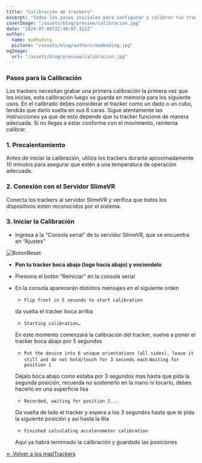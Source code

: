 ```yaml
---
title: "Calibración de trackers"
excerpt: "Todos los pasos iniciales para configurar y calibrar tus trackers de manera adecuada."
coverImage: "/assets/blog/preview/calibracion.jpg"
date: "2024-07-06T22:40:07.322Z"
author:
  name: madKoding
  picture: "/assets/blog/authors/madkoding.jpg"
ogImage:
  url: "/assets/blog/preview/calibracion.jpg"
---
```

### Pasos para la Calibración

Los trackers necesitan grabar una primera calibración la primera vez que los inicias, esta calibración luego se guarda en memoria para los siguiente usos. En el calibrado debes considerar el tracker como un dado o un cubo, tendrás que darlo vuelta en sus 6 caras. Sigue atentamente las instrucciones ya que de esto depende que tu tracker funcione de manera adecuada. Si no llegas a estar conforme con el movimiento, reintenta calibrar. 

### 1. Precalentamiento

Antes de iniciar la calibración, utiliza los trackers durante aproximadamente 10 minutos para asegurar que estén a una temperatura de operación adecuada.

### 2. Conexión con el Servidor SlimeVR

Conecta los trackers al servidor SlimeVR y verifica que todos los dispositivos estén reconocidos por el sistema.

### 3. Iniciar la Calibración

- Ingresa a la “Consola serial” de tu servidor SlimeVR, que se encuentra en “Ajustes”

![BotonReset](/assets/blog/calibracion/reset.png)

- **Pon tu tracker boca abajo (logo hacia abajo) y enciendelo**
- Presiona el botón “Reiniciar” en la consola serial
- En la consola aparecerán distintos mensajes en el siguiente orden
    
    - `Flip front in 5 seconds to start calibration`

    da vuelta el tracker boca arriba
    
    - `Starting calibration…`

    En este momento comenzará la calibración del tracker, vuelve a poner el tracker boca abajo por 5 segundos
    
    - `Put the device into 6 unique orientations (all sides), leave it still and do not hold/touch for 3 seconds each`
    `Waiting for position 1`

    Déjalo boca abajo como estaba  por 3 segundos mas hasta que pida la segunda posición, recuerda no sostenerlo en la mano ni tocarlo, debes hacerlo en una superficie lisa
        
    - `Recorded, waiting for position 2...` 

    Da vuelta de lado el tracker y espera a los 3 segundos hasta que te pida la siguiente posición y así hasta la 6ta
    
    - `Finished calculating accelerometer calibration` 
    
    Aquí ya habrá terminado la calibración y guardado las posiciones

[← Volver a los madTrackers](/)